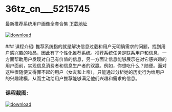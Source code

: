 # 36tz_cn___5215745
最新推荐系统用户画像全套合集
[下载地址](http://www.36tz.cn/article/5215745 "下载地址")
<br/></br>[![download](http://36tz.cn/muke_img/2020_10_2-56-300x208.png "下载地址")](http://www.36tz.cn/article/5215745 "下载地址")
<br/></br>### 课程介绍:
推荐系统指的就是解决信息过载和用户无明确需求的问题，找到用户感兴趣的物品，因此有了个性化推荐系统。推荐系统任务是联系用户和信息，一方面帮助用户发现对自己有价值的信息，另一方面让信息能够展示在对它感兴趣的用户面前，实现信息消费者和信息生产者的双赢。例如，你想吃什么？随便。面对这种很随便又得罪不起的用户（女友和上帝），只能通过分析她的历史行为给用户的兴趣建模，从而主动给用户推荐能够满足他们兴趣和需求的信息。

### 课程截图:
[![download](http://36tz.cn/muke_img/2020_10_1-60.png "下载地址")](http://www.36tz.cn/article/5215745 "下载地址")
